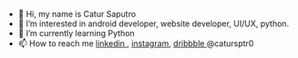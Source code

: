 - 👋 Hi, my name is Catur Saputro
- 👀 I’m interested in android developer, website developer, UI/UX, python.
- 🌱 I’m currently learning Python
- 📫 How to reach me <a href="https://www.linkedin.com/in/catursptr0/"> linkedin </a>, <a href="https://www.instagram.com/catursptr0/"> instagram</a>, <a href="https://dribbble.com/catursptr0"> dribbble </a>  @catursptr0

<!---
lolimilkita/lolimilkita is a ✨ special ✨ repository because its `README.md` (this file) appears on your GitHub profile.
You can click the Preview link to take a look at your changes.
--->
